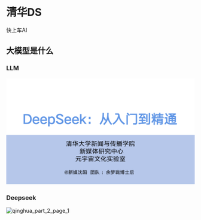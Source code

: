 # 清华DS

快上车AI

## 大模型是什么
### LLM

![qinghua_part_1_page_1](../_static/qinghua_part_1_page_1.png)

### Deepseek

![qinghua_part_2_page_1](D:\Projects\商业探索\opendocs\multi-project-docs\docs\_static\qinghua_part_2_page_1.png)